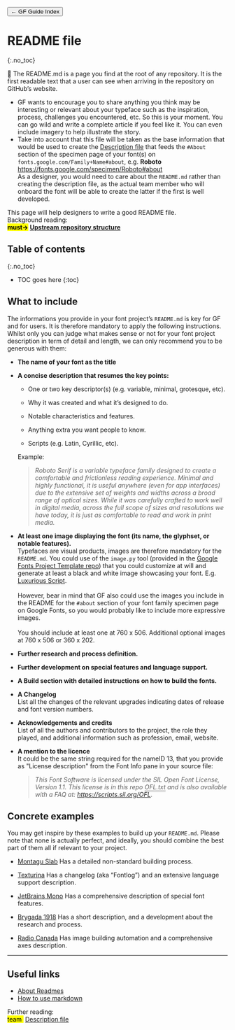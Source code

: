 <link href="style.css" rel="stylesheet">

<a href="./index"><button class="button button-i">&larr; GF Guide Index</button></a>

# README file
{:.no_toc}

<div class="callout">

🦦  The README.md is a page you find at the root of any repository. It is the first readable text that a user can see when arriving in the repository on GitHub’s website.<br>
<ul>
    <li>GF wants to encourage you to share anything you think may be interesting or relevant about your typeface such as the inspiration, process, challenges you encountered, etc. So this is your moment. You can go wild and write a complete article if you feel like it. You can even include imagery to help illustrate the story.</li>
    <li>Take into account that this file will be taken as the base information that would be used to create the <a href="./description">Description file</a> that feeds the <code>#About</code> section of the specimen page of your font(s) on <code>fonts.google.com/Family+Name#about</code>, e.g. <b>Roboto</b> <a href="https://fonts.google.com/specimen/Roboto#about" target="_blank">https://fonts.google.com/specimen/Roboto#about</a>
    <br>
    As a designer, you would need to care about the <code>README.md</code> rather than creating the description file, as the actual team member who will onboard the font will be able to create the latter if the first is well developed.</li>
</ul>
This page will help designers to write a good README file.

</div>

<div class="context-reading">
    Background reading:<br>
    <mark class="green"><b>must&rarr;</b></mark> <a href="./upstream" style="font-weight:bold">Upstream repository structure</a>
</div>

## Table of contents
{:.no_toc}
* TOC goes here
{:toc}

## What to include

The informations you provide in your font project’s `README.md` is key for GF and for users. It is therefore mandatory to apply the following instructions. Whilst only you can judge what makes sense or not for your font project description in term of detail and length, we can only recommend you to be generous with them:

-   **The name of your font as the title**
  
-   **A concise description that resumes the key points:**

    -   One or two key descriptor(s) (e.g. variable, minimal, grotesque, etc).

    -   Why it was created and what it’s designed to do.

    -   Notable characteristics and features.

    -   Anything extra you want people to know.

    -   Scripts (e.g. Latin, Cyrillic, etc).

    Example:

    > *Roboto Serif is a variable typeface family designed to create a comfortable and frictionless reading experience. Minimal and highly functional, it is useful anywhere (even for app interfaces) due to the extensive set of weights and widths across a broad range of optical sizes. While it was carefully crafted to work well in digital media, across the full scope of sizes and resolutions we have today, it is just as comfortable to read and work in print media.*

-   **At least one image displaying the font (its name, the glyphset, or notable features).**
    <br>
    Typefaces are visual products, images are therefore mandatory for the `README.md`. You could use of the `image.py` tool (provided in the [Google Fonts Project Template repo](https://github.com/googlefonts/googlefonts-project-template/tree/main/documentation)) that you could customize at will and generate at least a black and white image showcasing your font. E.g. [Luxurious Script](https://github.com/googlefonts/luxurious#luxurious-script).
    <br><br>
    However, bear in mind that GF also could use the images you include in the README for the `#about` section of your font family specimen page on Google Fonts, so you would probably like to include more expressive images.
    <br><br>
    You should include at least one at 760 x 506. Additional optional images at 760 x 506 or 360 x 202.

-   **Further research and process definition.**
  
-   **Further development on special features and language support.**
  
-   **A Build section with detailed instructions on how to build the fonts.**
  
-   **A Changelog**
    <br>
    List all the changes of the relevant upgrades indicating dates of release and font version numbers.

-   **Acknowledgements and credits**
    <br>
    List of all the authors and contributors to the project, the role they played, and additional information such as profession, email, website.

-   **A mention to the licence**
    <br>
    It could be the same string required for the nameID 13, that you provide as "License description" from the Font Info pane in your source file:
    > *This Font Software is licensed under the SIL Open Font License, Version 1.1. This license is in this repo* <span style="border-bottom:0.05em solid">*OFL.txt*</span> *and is also available with a FAQ at:* *<https://scripts.sil.org/OFL>.*

## Concrete examples

You may get inspire by these examples to build up your `README.md`. Please note that none is actually perfect, and ideally, you should combine the best part of them all if relevant to your project.

-   [Montagu Slab](https://github.com/floriankarsten/montagu-slab)
    Has a detailed non-standard building process.
    
-   [Texturina](https://github.com/Omnibus-Type/Texturina)
    Has a changelog (aka “Fontlog”) and an extensive language support description.
    
-   [JetBrains Mono](https://github.com/JetBrains/JetBrainsMono)
    Has a comprehensive description of special font features.
    
-   [Brygada 1918](https://github.com/kosmynkab/Brygada-1918)
    Has a short description, and a development about the research and process.
    
-   [Radio Canada](<https://github.com/cbcrc/radiocanadafonts>)
    Has image building automation and a comprehensive axes description.

------------------------------------------------------------------------

## Useful links

-   [About Readmes](https://docs.github.com/en/repositories/managing-your-repositorys-settings-and-features/customizing-your-repository/about-readmes)
-   [How to use markdown](https://www.markdownguide.org/getting-started/)


<div class="next-reading">
    Further reading:<br>
    <mark class="brown">team&nbsp;</mark> <a href="./description">Description file</a>
</div>
